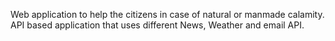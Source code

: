 Web application to help the citizens in case of natural or manmade calamity.
API based application that uses different News, Weather and email API.
